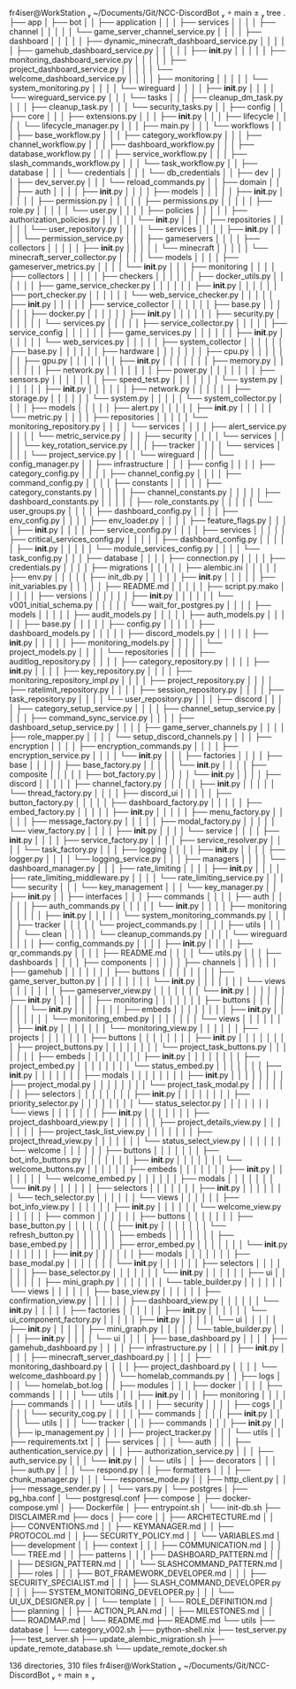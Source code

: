  fr4iser@WorkStation  ~/Documents/Git/NCC-DiscordBot   main ±  tree 
.
├── app
│   ├── bot
│   │   ├── application
│   │   │   ├── services
│   │   │   │   ├── channel
│   │   │   │   │   └── game_server_channel_service.py
│   │   │   │   ├── dashboard
│   │   │   │   │   ├── dynamic_minecraft_dashboard_service.py
│   │   │   │   │   ├── gamehub_dashboard_service.py
│   │   │   │   │   ├── __init__.py
│   │   │   │   │   ├── monitoring_dashboard_service.py
│   │   │   │   │   ├── project_dashboard_service.py
│   │   │   │   │   └── welcome_dashboard_service.py
│   │   │   │   ├── monitoring
│   │   │   │   │   └── system_monitoring.py
│   │   │   │   └── wireguard
│   │   │   │       ├── __init__.py
│   │   │   │       └── wireguard_service.py
│   │   │   └── tasks
│   │   │       ├── cleanup_dm_task.py
│   │   │       ├── cleanup_task.py
│   │   │       └── security_tasks.py
│   │   ├── config
│   │   ├── core
│   │   │   ├── extensions.py
│   │   │   ├── __init__.py
│   │   │   ├── lifecycle
│   │   │   │   └── lifecycle_manager.py
│   │   │   ├── main.py
│   │   │   └── workflows
│   │   │       ├── base_workflow.py
│   │   │       ├── category_workflow.py
│   │   │       ├── channel_workflow.py
│   │   │       ├── dashboard_workflow.py
│   │   │       ├── database_workflow.py
│   │   │       ├── service_workflow.py
│   │   │       ├── slash_commands_workflow.py
│   │   │       └── task_workflow.py
│   │   ├── database
│   │   │   └── credentials
│   │   │       └── db_credentials
│   │   ├── dev
│   │   │   ├── dev_server.py
│   │   │   └── reload_commands.py
│   │   ├── domain
│   │   │   ├── auth
│   │   │   │   ├── __init__.py
│   │   │   │   ├── models
│   │   │   │   │   ├── __init__.py
│   │   │   │   │   ├── permission.py
│   │   │   │   │   ├── permissions.py
│   │   │   │   │   ├── role.py
│   │   │   │   │   └── user.py
│   │   │   │   ├── policies
│   │   │   │   │   ├── authorization_policies.py
│   │   │   │   │   └── __init__.py
│   │   │   │   ├── repositories
│   │   │   │   │   └── user_repository.py
│   │   │   │   └── services
│   │   │   │       ├── __init__.py
│   │   │   │       └── permission_service.py
│   │   │   ├── gameservers
│   │   │   │   ├── collectors
│   │   │   │   │   ├── __init__.py
│   │   │   │   │   └── minecraft
│   │   │   │   │       └── minecraft_server_collector.py
│   │   │   │   └── models
│   │   │   │       ├── gameserver_metrics.py
│   │   │   │       └── __init__.py
│   │   │   ├── monitoring
│   │   │   │   ├── collectors
│   │   │   │   │   ├── checkers
│   │   │   │   │   │   ├── docker_utils.py
│   │   │   │   │   │   ├── game_service_checker.py
│   │   │   │   │   │   ├── __init__.py
│   │   │   │   │   │   ├── port_checker.py
│   │   │   │   │   │   └── web_service_checker.py
│   │   │   │   │   ├── __init__.py
│   │   │   │   │   ├── service_collector
│   │   │   │   │   │   ├── base.py
│   │   │   │   │   │   ├── docker.py
│   │   │   │   │   │   ├── __init__.py
│   │   │   │   │   │   ├── security.py
│   │   │   │   │   │   └── services.py
│   │   │   │   │   ├── service_collector.py
│   │   │   │   │   ├── service_config
│   │   │   │   │   │   ├── game_services.py
│   │   │   │   │   │   ├── __init__.py
│   │   │   │   │   │   └── web_services.py
│   │   │   │   │   ├── system_collector
│   │   │   │   │   │   ├── base.py
│   │   │   │   │   │   ├── hardware
│   │   │   │   │   │   │   ├── cpu.py
│   │   │   │   │   │   │   ├── gpu.py
│   │   │   │   │   │   │   ├── __init__.py
│   │   │   │   │   │   │   ├── memory.py
│   │   │   │   │   │   │   ├── network.py
│   │   │   │   │   │   │   ├── power.py
│   │   │   │   │   │   │   ├── sensors.py
│   │   │   │   │   │   │   ├── speed_test.py
│   │   │   │   │   │   │   └── system.py
│   │   │   │   │   │   ├── __init__.py
│   │   │   │   │   │   ├── network.py
│   │   │   │   │   │   ├── storage.py
│   │   │   │   │   │   └── system.py
│   │   │   │   │   └── system_collector.py
│   │   │   │   ├── models
│   │   │   │   │   ├── alert.py
│   │   │   │   │   ├── __init__.py
│   │   │   │   │   └── metric.py
│   │   │   │   ├── repositories
│   │   │   │   │   └── monitoring_repository.py
│   │   │   │   └── services
│   │   │   │       ├── alert_service.py
│   │   │   │       └── metric_service.py
│   │   │   ├── security
│   │   │   │   └── services
│   │   │   │       └── key_rotation_service.py
│   │   │   ├── tracker
│   │   │   │   └── services
│   │   │   │       └── project_service.py
│   │   │   └── wireguard
│   │   │       └── config_manager.py
│   │   ├── infrastructure
│   │   │   ├── config
│   │   │   │   ├── category_config.py
│   │   │   │   ├── channel_config.py
│   │   │   │   ├── command_config.py
│   │   │   │   ├── constants
│   │   │   │   │   ├── category_constants.py
│   │   │   │   │   ├── channel_constants.py
│   │   │   │   │   ├── dashboard_constants.py
│   │   │   │   │   ├── role_constants.py
│   │   │   │   │   └── user_groups.py
│   │   │   │   ├── dashboard_config.py
│   │   │   │   ├── env_config.py
│   │   │   │   ├── env_loader.py
│   │   │   │   ├── feature_flags.py
│   │   │   │   ├── __init__.py
│   │   │   │   ├── service_config.py
│   │   │   │   ├── services
│   │   │   │   │   ├── critical_services_config.py
│   │   │   │   │   ├── dashboard_config.py
│   │   │   │   │   ├── __init__.py
│   │   │   │   │   └── module_services_config.py
│   │   │   │   └── task_config.py
│   │   │   ├── database
│   │   │   │   ├── connection.py
│   │   │   │   ├── credentials.py
│   │   │   │   ├── migrations
│   │   │   │   │   ├── alembic.ini
│   │   │   │   │   ├── env.py
│   │   │   │   │   ├── init_db.py
│   │   │   │   │   ├── __init__.py
│   │   │   │   │   ├── init_variables.py
│   │   │   │   │   ├── README.md
│   │   │   │   │   ├── script.py.mako
│   │   │   │   │   ├── versions
│   │   │   │   │   │   ├── __init__.py
│   │   │   │   │   │   └── v001_initial_schema.py
│   │   │   │   │   └── wait_for_postgres.py
│   │   │   │   ├── models
│   │   │   │   │   ├── audit_models.py
│   │   │   │   │   ├── auth_models.py
│   │   │   │   │   ├── base.py
│   │   │   │   │   ├── config.py
│   │   │   │   │   ├── dashboard_models.py
│   │   │   │   │   ├── discord_models.py
│   │   │   │   │   ├── __init__.py
│   │   │   │   │   ├── monitoring_models.py
│   │   │   │   │   └── project_models.py
│   │   │   │   └── repositories
│   │   │   │       ├── auditlog_repository.py
│   │   │   │       ├── category_repository.py
│   │   │   │       ├── __init__.py
│   │   │   │       ├── key_repository.py
│   │   │   │       ├── monitoring_repository_impl.py
│   │   │   │       ├── project_repository.py
│   │   │   │       ├── ratelimit_repository.py
│   │   │   │       ├── session_repository.py
│   │   │   │       ├── task_repository.py
│   │   │   │       └── user_repository.py
│   │   │   ├── discord
│   │   │   │   ├── category_setup_service.py
│   │   │   │   ├── channel_setup_service.py
│   │   │   │   ├── command_sync_service.py
│   │   │   │   ├── dashboard_setup_service.py
│   │   │   │   ├── game_server_channels.py
│   │   │   │   ├── role_mapper.py
│   │   │   │   └── setup_discord_channels.py
│   │   │   ├── encryption
│   │   │   │   ├── encryption_commands.py
│   │   │   │   ├── encryption_service.py
│   │   │   │   └── __init__.py
│   │   │   ├── factories
│   │   │   │   ├── base
│   │   │   │   │   ├── base_factory.py
│   │   │   │   │   └── __init__.py
│   │   │   │   ├── composite
│   │   │   │   │   ├── bot_factory.py
│   │   │   │   │   └── __init__.py
│   │   │   │   ├── discord
│   │   │   │   │   ├── channel_factory.py
│   │   │   │   │   ├── __init__.py
│   │   │   │   │   └── thread_factory.py
│   │   │   │   ├── discord_ui
│   │   │   │   │   ├── button_factory.py
│   │   │   │   │   ├── dashboard_factory.py
│   │   │   │   │   ├── embed_factory.py
│   │   │   │   │   ├── __init__.py
│   │   │   │   │   ├── menu_factory.py
│   │   │   │   │   ├── message_factory.py
│   │   │   │   │   ├── modal_factory.py
│   │   │   │   │   └── view_factory.py
│   │   │   │   ├── __init__.py
│   │   │   │   └── service
│   │   │   │       ├── __init__.py
│   │   │   │       ├── service_factory.py
│   │   │   │       ├── service_resolver.py
│   │   │   │       └── task_factory.py
│   │   │   ├── logging
│   │   │   │   ├── __init__.py
│   │   │   │   ├── logger.py
│   │   │   │   └── logging_service.py
│   │   │   ├── managers
│   │   │   │   └── dashboard_manager.py
│   │   │   ├── rate_limiting
│   │   │   │   ├── __init__.py
│   │   │   │   ├── rate_limiting_middleware.py
│   │   │   │   └── rate_limiting_service.py
│   │   │   └── security
│   │   │       └── key_management
│   │   │           └── key_manager.py
│   │   ├── __init__.py
│   │   ├── interfaces
│   │   │   ├── commands
│   │   │   │   ├── auth
│   │   │   │   │   ├── auth_commands.py
│   │   │   │   │   └── __init__.py
│   │   │   │   ├── monitoring
│   │   │   │   │   ├── __init__.py
│   │   │   │   │   └── system_monitoring_commands.py
│   │   │   │   ├── tracker
│   │   │   │   │   └── project_commands.py
│   │   │   │   ├── utils
│   │   │   │   │   └── clean
│   │   │   │   │       └── cleanup_commands.py
│   │   │   │   └── wireguard
│   │   │   │       ├── config_commands.py
│   │   │   │       ├── __init__.py
│   │   │   │       ├── qr_commands.py
│   │   │   │       ├── README.md
│   │   │   │       └── utils.py
│   │   │   ├── dashboards
│   │   │   │   ├── components
│   │   │   │   │   ├── channels
│   │   │   │   │   │   ├── gamehub
│   │   │   │   │   │   │   ├── buttons
│   │   │   │   │   │   │   │   ├── game_server_button.py
│   │   │   │   │   │   │   │   └── __init__.py
│   │   │   │   │   │   │   └── views
│   │   │   │   │   │   │       ├── gameserver_view.py
│   │   │   │   │   │   │       └── __init__.py
│   │   │   │   │   │   ├── __init__.py
│   │   │   │   │   │   ├── monitoring
│   │   │   │   │   │   │   ├── buttons
│   │   │   │   │   │   │   │   └── __init__.py
│   │   │   │   │   │   │   ├── embeds
│   │   │   │   │   │   │   │   ├── __init__.py
│   │   │   │   │   │   │   │   └── monitoring_embed.py
│   │   │   │   │   │   │   └── views
│   │   │   │   │   │   │       ├── __init__.py
│   │   │   │   │   │   │       └── monitoring_view.py
│   │   │   │   │   │   ├── projects
│   │   │   │   │   │   │   ├── buttons
│   │   │   │   │   │   │   │   ├── __init__.py
│   │   │   │   │   │   │   │   ├── project_buttons.py
│   │   │   │   │   │   │   │   └── project_task_buttons.py
│   │   │   │   │   │   │   ├── embeds
│   │   │   │   │   │   │   │   ├── __init__.py
│   │   │   │   │   │   │   │   ├── project_embed.py
│   │   │   │   │   │   │   │   └── status_embed.py
│   │   │   │   │   │   │   ├── __init__.py
│   │   │   │   │   │   │   ├── modals
│   │   │   │   │   │   │   │   ├── __init__.py
│   │   │   │   │   │   │   │   ├── project_modal.py
│   │   │   │   │   │   │   │   └── project_task_modal.py
│   │   │   │   │   │   │   ├── selectors
│   │   │   │   │   │   │   │   ├── __init__.py
│   │   │   │   │   │   │   │   ├── priority_selector.py
│   │   │   │   │   │   │   │   └── status_selector.py
│   │   │   │   │   │   │   └── views
│   │   │   │   │   │   │       ├── __init__.py
│   │   │   │   │   │   │       ├── project_dashboard_view.py
│   │   │   │   │   │   │       ├── project_details_view.py
│   │   │   │   │   │   │       ├── project_task_list_view.py
│   │   │   │   │   │   │       ├── project_thread_view.py
│   │   │   │   │   │   │       └── status_select_view.py
│   │   │   │   │   │   └── welcome
│   │   │   │   │   │       ├── buttons
│   │   │   │   │   │       │   ├── bot_info_buttons.py
│   │   │   │   │   │       │   ├── __init__.py
│   │   │   │   │   │       │   └── welcome_buttons.py
│   │   │   │   │   │       ├── embeds
│   │   │   │   │   │       │   ├── __init__.py
│   │   │   │   │   │       │   └── welcome_embed.py
│   │   │   │   │   │       ├── modals
│   │   │   │   │   │       │   └── __init__.py
│   │   │   │   │   │       ├── selectors
│   │   │   │   │   │       │   ├── __init__.py
│   │   │   │   │   │       │   └── tech_selector.py
│   │   │   │   │   │       └── views
│   │   │   │   │   │           ├── bot_info_view.py
│   │   │   │   │   │           ├── __init__.py
│   │   │   │   │   │           └── welcome_view.py
│   │   │   │   │   ├── common
│   │   │   │   │   │   ├── buttons
│   │   │   │   │   │   │   ├── base_button.py
│   │   │   │   │   │   │   ├── __init__.py
│   │   │   │   │   │   │   └── refresh_button.py
│   │   │   │   │   │   ├── embeds
│   │   │   │   │   │   │   ├── base_embed.py
│   │   │   │   │   │   │   ├── error_embed.py
│   │   │   │   │   │   │   └── __init__.py
│   │   │   │   │   │   ├── __init__.py
│   │   │   │   │   │   ├── modals
│   │   │   │   │   │   │   ├── base_modal.py
│   │   │   │   │   │   │   └── __init__.py
│   │   │   │   │   │   ├── selectors
│   │   │   │   │   │   │   ├── base_selector.py
│   │   │   │   │   │   │   └── __init__.py
│   │   │   │   │   │   ├── ui
│   │   │   │   │   │   │   ├── mini_graph.py
│   │   │   │   │   │   │   └── table_builder.py
│   │   │   │   │   │   └── views
│   │   │   │   │   │       ├── base_view.py
│   │   │   │   │   │       ├── confirmation_view.py
│   │   │   │   │   │       ├── dashboard_view.py
│   │   │   │   │   │       └── __init__.py
│   │   │   │   │   ├── factories
│   │   │   │   │   │   ├── __init__.py
│   │   │   │   │   │   └── ui_component_factory.py
│   │   │   │   │   ├── __init__.py
│   │   │   │   │   └── ui
│   │   │   │   │       ├── __init__.py
│   │   │   │   │       ├── mini_graph.py
│   │   │   │   │       └── table_builder.py
│   │   │   │   ├── __init__.py
│   │   │   │   └── ui
│   │   │   │       ├── base_dashboard.py
│   │   │   │       ├── gamehub_dashboard.py
│   │   │   │       ├── infrastructure.py
│   │   │   │       ├── __init__.py
│   │   │   │       ├── minecraft_server_dashboard.py
│   │   │   │       ├── monitoring_dashboard.py
│   │   │   │       ├── project_dashboard.py
│   │   │   │       └── welcome_dashboard.py
│   │   │   └── homelab_commands.py
│   │   ├── logs
│   │   │   └── homelab_bot.log
│   │   ├── modules
│   │   │   ├── docker
│   │   │   │   ├── commands
│   │   │   │   └── utils
│   │   │   ├── __init__.py
│   │   │   ├── monitoring
│   │   │   │   ├── commands
│   │   │   │   └── utils
│   │   │   ├── security
│   │   │   │   ├── cogs
│   │   │   │   │   └── security_cog.py
│   │   │   │   ├── commands
│   │   │   │   ├── __init__.py
│   │   │   │   └── utils
│   │   │   └── tracker
│   │   │       ├── commands
│   │   │       ├── __init__.py
│   │   │       ├── ip_management.py
│   │   │       ├── project_tracker.py
│   │   │       └── utils
│   │   ├── requirements.txt
│   │   ├── services
│   │   │   └── auth
│   │   │       ├── authentication_service.py
│   │   │       ├── authorization_service.py
│   │   │       ├── auth_service.py
│   │   │       └── __init__.py
│   │   └── utils
│   │       ├── decorators
│   │       │   ├── auth.py
│   │       │   └── respond.py
│   │       ├── formatters
│   │       │   ├── chunk_manager.py
│   │       │   └── response_mode.py
│   │       ├── http_client.py
│   │       ├── message_sender.py
│   │       └── vars.py
│   └── postgres
│       ├── pg_hba.conf
│       └── postgresql.conf
├── compose
│   ├── docker-compose.yml
│   ├── Dockerfile
│   ├── entrypoint.sh
│   └── init-db.sh
├── DISCLAIMER.md
├── docs
│   ├── core
│   │   ├── ARCHITECTURE.md
│   │   ├── CONVENTIONS.md
│   │   ├── KEYMANAGER.md
│   │   ├── PROTOCOL.md
│   │   ├── SECURITY_POLICY.md
│   │   └── VARIABLES.md
│   ├── development
│   │   ├── context
│   │   │   ├── COMMUNICATION.md
│   │   │   └── TREE.md
│   │   ├── patterns
│   │   │   ├── DASHBOARD_PATTERN.md
│   │   │   ├── DESIGN_PATTERN.md
│   │   │   └── SLASHCOMMAND_PATTERN.md
│   │   ├── roles
│   │   │   ├── BOT_FRAMEWORK_DEVELOPER.md
│   │   │   ├── SECURITY_SPECIALIST.md
│   │   │   ├── SLASH_COMMAND_DEVELOPER.py
│   │   │   ├── SYSTEM_MONITORING_DEVELOPER.py
│   │   │   └── UI_UX_DESIGNER.py
│   │   └── template
│   │       └── ROLE_DEFINITION.md
│   ├── planning
│   │   ├── ACTION_PLAN.md
│   │   ├── MILESTONES.md
│   │   └── ROADMAP.md
│   └── README.md
├── README.md
└── utils
    ├── database
    │   └── category_v002.sh
    ├── python-shell.nix
    ├── test_server.py
    ├── test_server.sh
    ├── update_alembic_migration.sh
    ├── update_remote_database.sh
    └── update_remote_docker.sh

136 directories, 310 files
 fr4iser@WorkStation  ~/Documents/Git/NCC-DiscordBot   main ±  